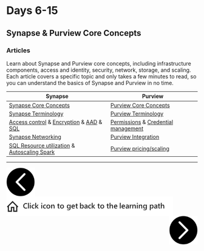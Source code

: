 # Days 6-15
## Synapse & Purview Core Concepts
### Articles

Learn about Synapse and Purview core concepts, including infrastructure components, access and identity, security, network, storage, and scaling. Each article covers a specific topic and only takes a few minutes to read, so you can understand the basics of Synapse and Purview in no time.

| Synapse                                                                                                                                    | Purview                                                                                      |
| ------------------------------------------------------------------------------------------------------------------------------------------ | --------------------------------------------------------------------------------------------- |
| [Synapse Core Concepts][synapse-core]                                                                                                      | [Purview Core Concepts][purview-core]                                                         |
| [Synapse Terminology][synapse-terms]                                                                                                       | [Purview Terminology][purview-terms]                                                          |
| [Access control][synapse-security-acl] & [Encryption][synapse-security-encryption] & [AAD][synapse-security-aad] & [SQL][synapse-security-sql] | [Permissions][purview-security-permissions] & [Credential management][purview-security-creds] |
| [Synapse Networking][synapse-network]                                                                                                      | [Purview Integration][purview-network]                                                        |
| [SQL Resource utilization][synapse-scaling-sql] & [Autoscaling Spark][synapse-scaling-spark]                                               | [Purview pricing/scaling][purview-pricing]                                                    |

<!-- Core Concepts | [Synapse][synapse-link] | [Purview][purview-link] -->


[synapse-core]: https://aka.ms/wegsplp/docs/synapse/main
[synapse-terms]: https://docs.microsoft.com/en-us/azure/synapse-analytics/overview-terminology
[synapse-security-acl]: https://docs.microsoft.com/en-us/azure/synapse-analytics/security/synapse-workspace-access-control-overview
[synapse-security-encryption]: https://docs.microsoft.com/en-us/azure/synapse-analytics/security/workspaces-encryption
[synapse-security-aad]: https://docs.microsoft.com/en-us/azure/synapse-analytics/sql/active-directory-authentication
[synapse-security-sql]: https://docs.microsoft.com/en-us/azure/synapse-analytics/sql/sql-authentication?tabs=serverless
[synapse-network]: https://docs.microsoft.com/en-us/azure/synapse-analytics/security/synapse-workspace-ip-firewall
[synapse-scaling-sql]:https://docs.microsoft.com/en-us/azure/synapse-analytics/sql-data-warehouse/sql-data-warehouse-concept-resource-utilization-query-activity
[synapse-scaling-spark]:https://docs.microsoft.com/en-us/azure/synapse-analytics/spark/apache-spark-autoscale

[purview-core]: https://docs.microsoft.com/en-us/azure/purview/overview
[purview-terms]: https://docs.microsoft.com/en-us/azure/purview/frequently-asked-questions
[purview-security-permissions]: https://docs.microsoft.com/en-us/azure/purview/catalog-permissions
[purview-security-creds]: https://docs.microsoft.com/en-us/azure/purview/manage-credentials
[purview-network]: https://docs.microsoft.com/en-us/azure/purview/manage-integration-runtimes
[purview-pricing]:https://azure.microsoft.com/en-us/pricing/details/azure-purview/


---

[next-link]: page3.md
[previous-link]: page1.md
[home-link]:README.md
[<img src="assets/previous.png" width="75" height="75" rotate="180" style="float:left">][previous-link]
[<img src="assets/home_button.png" style="vertical-align:middle">][home-link]
[<img src="assets/next.png" width="75" height="75" style="float:right">][next-link]
